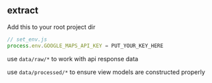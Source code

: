 ## extract

Add this to your root project dir
```js
// set_env.js
process.env.GOOGLE_MAPS_API_KEY = PUT_YOUR_KEY_HERE
```

use `data/raw/*` to work with api response data

use `data/processed/*` to ensure view models are constructed properly

